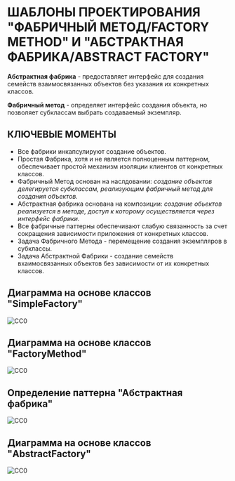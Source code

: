 ШАБЛОНЫ ПРОЕКТИРОВАНИЯ "ФАБРИЧНЫЙ МЕТОД/FACTORY METHOD" И "АБСТРАКТНАЯ ФАБРИКА/ABSTRACT FACTORY"
================================================================================================
**Абстрактная фабрика** - предоставляет интерфейс для создания семейств взаимосвязанных объектов 
без указания их конкретных классов.

**Фабричный метод** - определяет интерфейс создания объекта, но позволяет субклассам выбрать 
создаваемый экземпляр.

КЛЮЧЕВЫЕ МОМЕНТЫ
----------------
- Все фабрики инкапсулируют создание объектов.
- Простая Фабрика, хотя и не является полноценным паттерном, обеспечивает простой механизм изоляции 
  клиентов от конкретных классов.
- Фабричный Метод основан на наслдовании: _создание объектов делегируется субклассам, реализующим 
  фабричный метод для создания объектов._
- Абстрактная фабрика основана на композиции: _создание обьектов реализуется в методе, доступ 
  к которому осуществляется через интерфейс фабрики._
- Все фабричные паттерны обеспечивают слабую связанность за счет сокращения зависимости 
  приложения от конкретных классов.
- Задача Фабричного Метода - перемещение создания экземпляров в субклассы.
- Задача Абстрактной Фабрики - создание семейств вхаимосвязанных объектов без зависимости 
  от их конкретных классов.
  
Диаграмма на основе классов "SimpleFactory"
-------------------------------------------
![CC0](https://github.com/Panchenko-Vlad/java-lessons/blob/master/LessonsJavaSE/src/HeadFirst/Factory_4/Screenshots/simpleFactory.png)

Диаграмма на основе классов "FactoryMethod"
-------------------------------------------
![CC0](https://github.com/Panchenko-Vlad/java-lessons/blob/master/LessonsJavaSE/src/HeadFirst/Factory_4/Screenshots/factoryMethod.png)

Определение паттерна "Абстрактная фабрика"
------------------------------------------
![CC0](https://github.com/Panchenko-Vlad/java-lessons/blob/master/LessonsJavaSE/src/HeadFirst/Factory_4/Screenshots/abstractFactory1.png)

Диаграмма на основе классов "AbstractFactory"
---------------------------------------------
![CC0](https://github.com/Panchenko-Vlad/java-lessons/blob/master/LessonsJavaSE/src/HeadFirst/Factory_4/Screenshots/abstractFactory2.png)
